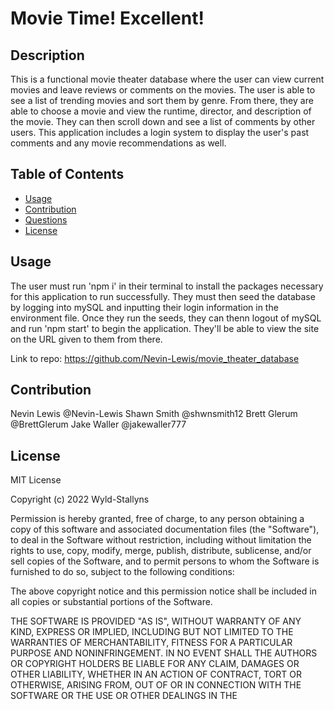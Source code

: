 # Movie Time! Excellent!
## Description

This is a functional movie theater database where the user can view current movies and leave reviews or comments on the movies. The user is able to see a list of trending movies and sort them by genre. From there, they are able to choose a movie and view the runtime, director, and description of the movie. They can then scroll down and see a list of comments by other users. This application includes a login system to display the user's past comments and any movie recommendations as well. 

## Table of Contents
  * [Usage](#usage)
  * [Contribution](#contribution)
  * [Questions](#questions)
  * [License](#license)
    
    
      
## Usage
The user must run 'npm i' in their terminal to install the packages necessary for this application to run successfully. They must then seed the database by logging into mySQL and inputting their login information in the environment file. Once they run the seeds, they can thenn logout of mySQL and run 'npm start' to begin the application. They'll be able to view the site on the URL given to them from there.

Link to repo: https://github.com/Nevin-Lewis/movie_theater_database
      
## Contribution

Nevin Lewis @Nevin-Lewis
Shawn Smith @shwnsmith12
Brett Glerum @BrettGlerum
Jake Waller @jakewaller777
      
    
## License
      

MIT License

Copyright (c) 2022 Wyld-Stallyns

Permission is hereby granted, free of charge, to any person obtaining a copy
of this software and associated documentation files (the "Software"), to deal
in the Software without restriction, including without limitation the rights
to use, copy, modify, merge, publish, distribute, sublicense, and/or sell
copies of the Software, and to permit persons to whom the Software is
furnished to do so, subject to the following conditions:

The above copyright notice and this permission notice shall be included in all
copies or substantial portions of the Software.

THE SOFTWARE IS PROVIDED "AS IS", WITHOUT WARRANTY OF ANY KIND, EXPRESS OR
IMPLIED, INCLUDING BUT NOT LIMITED TO THE WARRANTIES OF MERCHANTABILITY,
FITNESS FOR A PARTICULAR PURPOSE AND NONINFRINGEMENT. IN NO EVENT SHALL THE
AUTHORS OR COPYRIGHT HOLDERS BE LIABLE FOR ANY CLAIM, DAMAGES OR OTHER
LIABILITY, WHETHER IN AN ACTION OF CONTRACT, TORT OR OTHERWISE, ARISING FROM,
OUT OF OR IN CONNECTION WITH THE SOFTWARE OR THE USE OR OTHER DEALINGS IN THE

